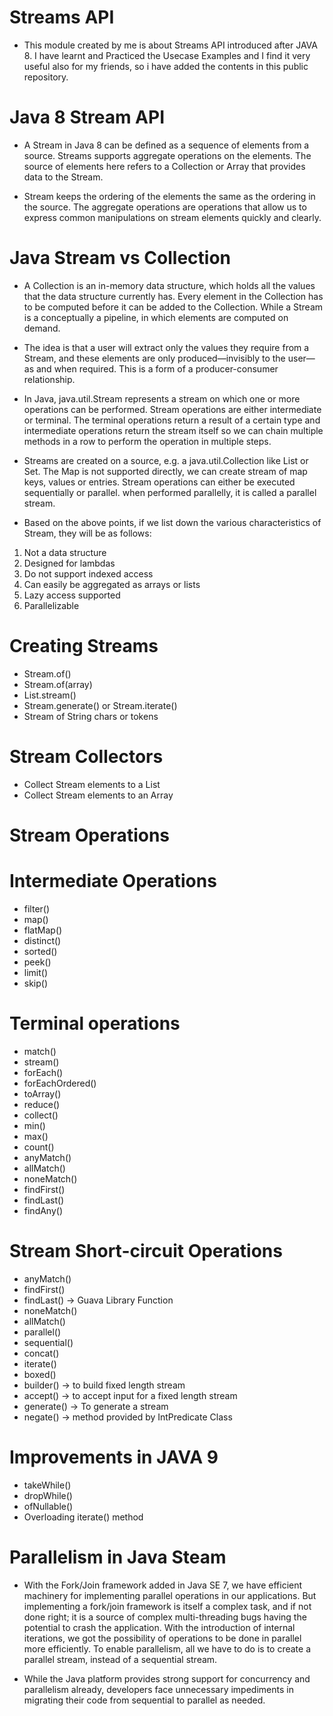 # Streams API

- This module created by me is about Streams API introduced after JAVA 8. I have learnt and Practiced the Usecase Examples and I find it very useful also for my friends, so i have added the contents in this public repository.

# Java 8 Stream API

- A Stream in Java 8 can be defined as a sequence of elements from a source. Streams supports aggregate operations on the elements. The source of elements here refers to a Collection or Array that provides data to the Stream.

- Stream keeps the ordering of the elements the same as the ordering in the source. The aggregate operations are operations that allow us to express common manipulations on stream elements quickly and clearly.

# Java Stream vs Collection

- A Collection is an in-memory data structure, which holds all the values that the data structure currently has. Every element in the Collection has to be computed before it can be added to the Collection. While a Stream is a conceptually a pipeline, in which elements are computed on demand.

- The idea is that a user will extract only the values they require from a Stream, and these elements are only produced—invisibly to the user—as and when required. This is a form of a producer-consumer relationship.

- In Java, java.util.Stream represents a stream on which one or more operations can be performed. Stream operations are either intermediate or terminal. The terminal operations return a result of a certain type and intermediate operations return the stream itself so we can chain multiple methods in a row to perform the operation in multiple steps.

- Streams are created on a source, e.g. a java.util.Collection like List or Set. The Map is not supported directly, we can create stream of map keys, values or entries. Stream operations can either be executed sequentially or parallel. when performed parallelly, it is called a parallel stream.

- Based on the above points, if we list down the various characteristics of Stream, they will be as follows:

 1) Not a data structure
 2) Designed for lambdas
 3) Do not support indexed access
 4) Can easily be aggregated as arrays or lists
 5) Lazy access supported
 6) Parallelizable

# Creating Streams

- Stream.of()
- Stream.of(array)
- List.stream()
- Stream.generate() or Stream.iterate()
- Stream of String chars or tokens

# Stream Collectors

- Collect Stream elements to a List
- Collect Stream elements to an Array

# Stream Operations

# Intermediate Operations

- filter()
- map()
- flatMap()
- distinct()
- sorted()
- peek()
- limit()
- skip()

# Terminal operations

- match()
- stream()
- forEach()
- forEachOrdered()
- toArray()
- reduce()
- collect()
- min()
- max()
- count()
- anyMatch()
- allMatch()
- noneMatch()
- findFirst()
- findLast()
- findAny()

# Stream Short-circuit Operations

- anyMatch()
- findFirst()
- findLast() -> Guava Library Function
- noneMatch()
- allMatch()
- parallel()
- sequential()
- concat()
- iterate()
- boxed()
- builder() -> to build fixed length stream
- accept() -> to accept input for a fixed length stream
- generate() -> To generate a stream
- negate() -> method provided by IntPredicate Class

# Improvements in JAVA 9

- takeWhile()
- dropWhile()
- ofNullable()
- Overloading iterate() method

# Parallelism in Java Steam

- With the Fork/Join framework added in Java SE 7, we have efficient machinery for implementing parallel operations in our applications. But implementing a fork/join framework is itself a complex task, and if not done right; it is a source of complex multi-threading bugs having the potential to crash the application. With the introduction of internal iterations, we got the possibility of operations to be done in parallel more efficiently. To enable parallelism, all we have to do is to create a parallel stream, instead of a sequential stream.

- While the Java platform provides strong support for concurrency and parallelism already, developers face unnecessary impediments in migrating their code from sequential to parallel as needed.
